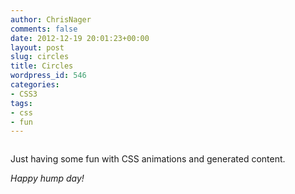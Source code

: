 ```yaml
---
author: ChrisNager
comments: false
date: 2012-12-19 20:01:23+00:00
layout: post
slug: circles
title: Circles
wordpress_id: 546
categories:
- CSS3
tags:
- css
- fun
---
```


<pre class="codepen" data-height="420" data-type="result" data-href="uenJd" data-user="ChrisNager" data-safe="true"><code></code></pre>
<script async src="http://codepen.io/assets/embed/ei.js"></script>

Just having some fun with CSS animations and generated content.

_Happy hump day!_